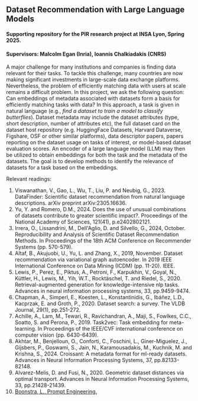 ## Dataset Recommendation with Large Language Models

#### Supporting repository for the PIR research project at INSA Lyon, Spring 2025.

#### Supervisors: Malcolm Egan (Inria), Ioannis Chalkiadakis (CNRS)


A major challenge for many institutions and companies is finding data relevant for their tasks. To tackle this challenge, many countries are now making significant investments in large-scale data exchange platforms. Nevertheless, the problem of efficiently matching data with users at scale remains a difficult problem. In this project, we ask the following question: Can embeddings of metadata associated with datasets form a basis for efficiently matching tasks with data? In this approach, a task is given in natural language (e.g., *find a dataset to train a model to classify butterflies*). Dataset metadata may include the dataset attributes (type, short description, number of attributes etc), the full dataset card on the dataset host repository (e.g. HuggingFace Datasets, Harvard Dataverse, Figshare, OSF or other similar platforms), data descriptor papers, papers reporting on the dataset usage on tasks of interest, or model-based dataset evaluation scores. An encoder of a large language model (LLM) may then be utilized to obtain embeddings for both the task and the metadata of the datasets. The goal is to develop methods to identify the relevance of datasets for a task based on the embeddings.

Relevant readings:

1. Viswanathan, V., Gao, L., Wu, T., Liu, P. and Neubig, G., 2023. DataFinder: Scientific dataset recommendation from natural language descriptions. arXiv preprint arXiv:2305.16636.
2. Yu, Y. and Romero, D.M., 2024. Does the use of unusual combinations of datasets contribute to greater scientific impact?. Proceedings of the National Academy of Sciences, 121(41), p.e2402802121.
3. Irrera, O., Lissandrini, M., Dell'Aglio, D. and Silvello, G., 2024, October. Reproducibility and Analysis of Scientific Dataset Recommendation Methods. In Proceedings of the 18th ACM Conference on Recommender Systems (pp. 570-579).
4. Altaf, B., Akujuobi, U., Yu, L. and Zhang, X., 2019, November. Dataset recommendation via variational graph autoencoder. In 2019 IEEE International Conference on Data Mining (ICDM) (pp. 11-20). IEEE.
5. Lewis, P., Perez, E., Piktus, A., Petroni, F., Karpukhin, V., Goyal, N., Küttler, H., Lewis, M., Yih, W.T., Rocktäschel, T. and Riedel, S., 2020. Retrieval-augmented generation for knowledge-intensive nlp tasks. Advances in neural information processing systems, 33, pp.9459-9474.
6. Chapman, A., Simperl, E., Koesten, L., Konstantinidis, G., Ibáñez, L.D., Kacprzak, E. and Groth, P., 2020. Dataset search: a survey. The VLDB Journal, 29(1), pp.251-272.
7. Achille, A., Lam, M., Tewari, R., Ravichandran, A., Maji, S., Fowlkes, C.C., Soatto, S. and Perona, P., 2019. Task2vec: Task embedding for meta-learning. In Proceedings of the IEEE/CVF international conference on computer vision (pp. 6430-6439).
8. Akhtar, M., Benjelloun, O., Conforti, C., Foschini, L., Giner-Miguelez, J., Gijsbers, P., Goswami, S., Jain, N., Karamousadakis, M., Kuchnik, M. and Krishna, S., 2024. Croissant: A metadata format for ml-ready datasets. Advances in Neural Information Processing Systems, 37, pp.82133-82148.
9. Alvarez-Melis, D. and Fusi, N., 2020. Geometric dataset distances via optimal transport. Advances in Neural Information Processing Systems, 33, pp.21428-21439.
10. [Boonstra, L., Prompt Engineering.](https://readwise-assets.s3.amazonaws.com/media/wisereads/articles/prompt-engineering/22365_3_Prompt-Engineering_v7-1.pdf)
